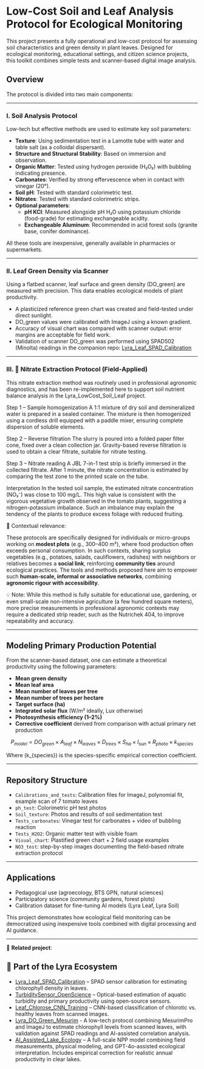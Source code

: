 # Low-Cost Soil and Leaf Analysis Protocol for Ecological Monitoring

This project presents a fully operational and low-cost protocol for assessing soil characteristics and green density in plant leaves. Designed for ecological monitoring, educational settings, and citizen science projects, this toolkit combines simple tests and scanner-based digital image analysis.

## Overview

The protocol is divided into two main components:

---

### I. Soil Analysis Protocol

Low-tech but effective methods are used to estimate key soil parameters:

- **Texture**: Using sedimentation test in a Lamotte tube with water and table salt (as a colloidal dispersant).
- **Structure and Structural Stability**: Based on immersion and observation.
- **Organic Matter**: Tested using hydrogen peroxide (H₂O₂) with bubbling indicating presence.
- **Carbonates**: Verified by strong effervescence when in contact with vinegar (20°).
- **Soil pH**: Tested with standard colorimetric test.
- **Nitrates**: Tested with standard colorimetric strips.
- **Optional parameters**:
  - **pH KCl**: Measured alongside pH H₂O using potassium chloride (food-grade) for estimating exchangeable acidity.
  - **Exchangeable Aluminum**: Recommended in acid forest soils (granite base, conifer dominance).

All these tools are inexpensive, generally available in pharmacies or supermarkets.

---

### II. Leaf Green Density via Scanner

Using a flatbed scanner, leaf surface and green density (DO_green) are measured with precision. This data enables ecological models of plant productivity.

- A plasticized reference green chart was created and field-tested under direct sunlight.
- DO_green values were calibrated with ImageJ using a known gradient.
- Accuracy of visual chart was compared with scanner output: error margins are acceptable for field work.
- Validation of scanner DO_green was performed using SPAD502 (Minolta) readings in the companion repo:
  [Lyra_Leaf_SPAD_Calibration](https://github.com/Jerome-openclassroom/Lyra_Leaf_SPAD_Calibration)

---

### III. 🧪 Nitrate Extraction Protocol (Field-Applied)

This nitrate extraction method was routinely used in professional agronomic diagnostics, and has been re-implemented here to support soil nutrient balance analysis in the Lyra_LowCost_Soil_Leaf project.

Step 1 – Sample homogenization
A 1:1 mixture of dry soil and demineralized water is prepared in a sealed container.
The mixture is then homogenized using a cordless drill equipped with a paddle mixer, ensuring complete dispersion of soluble elements.


Step 2 – Reverse filtration
The slurry is poured into a folded paper filter cone, fixed over a clean collection jar.
Gravity-based reverse filtration is used to obtain a clear filtrate, suitable for nitrate testing.


Step 3 – Nitrate reading
A JBL 7-in-1 test strip is briefly immersed in the collected filtrate.
After 1 minute, the nitrate concentration is estimated by comparing the test zone to the printed scale on the tube.


Interpretation
In the tested soil sample, the estimated nitrate concentration (NO₃⁻) was close to 100 mg/L.
This high value is consistent with the vigorous vegetative growth observed in the tomato plants, suggesting a nitrogen-potassium imbalance.
Such an imbalance may explain the tendency of the plants to produce excess foliage with reduced fruiting.

🧩 Contextual relevance:

These protocols are specifically designed for individuals or micro-groups working on **modest plots** (e.g., 300–400 m²), where food production often exceeds personal consumption. In such contexts, sharing surplus vegetables (e.g., potatoes, salads, cauliflowers, radishes) with neighbors or relatives becomes a **social link**, reinforcing **community ties** around ecological practices. The tools and methods proposed here aim to empower such **human-scale, informal or associative networks**, combining **agronomic rigour with accessibility**.


💡 Note: While this method is fully suitable for educational use, gardening, or even small-scale non-intensive agriculture (a few hundred square meters), more precise measurements in professional agronomic contexts may require a dedicated strip reader, such as the Nutrichek 404, to improve repeatability and accuracy.

---


## Modeling Primary Production Potential

From the scanner-based dataset, one can estimate a theoretical productivity using the following parameters:

- **Mean green density**
- **Mean leaf area**
- **Mean number of leaves per tree**
- **Mean number of trees per hectare**
- **Target surface (ha)**
- **Integrated solar flux** (W/m² ideally, Lux otherwise)
- **Photosynthesis efficiency (1–2%)**
- **Corrective coefficient** derived from comparison with actual primary net production

$$
P_{model} = DO_{green} \times A_{leaf} \times N_{leaves} \times D_{trees} \times S_{ha} \times I_{sun} \times R_{photo} \times k_{species}
$$

Where \(k_{species}\) is the species-specific empirical correction coefficient.

---

## Repository Structure

- `Calibrations_and_tests`: Calibration files for ImageJ, polynomial fit, example scan of 7 tomato leaves
- `ph_test`: Colorimetric pH test photos
- `Soil_texture`: Photos and results of soil sedimentation test
- `Tests_carbonates`: Vinegar test for carbonates + video of bubbling reaction
- `Tests_H2O2`: Organic matter test with visible foam
- `Visual_chart`: Plastified green chart + 2 field usage examples
- `NO3_test`: step-by-step images documenting the field-based nitrate extraction protocol

---

## Applications

- Pedagogical use (agroecology, BTS GPN, natural sciences)
- Participatory science (community gardens, forest plots)
- Calibration dataset for fine-tuning AI models (Lyra Leaf, Lyra Soil)

This project demonstrates how ecological field monitoring can be democratized using inexpensive tools combined with digital processing and AI guidance.

---

🔗 **Related project**:  
## 🔗 Part of the Lyra Ecosystem

- [Lyra_Leaf_SPAD_Calibration](https://github.com/Jerome-openclassroom/Lyra_Leaf_SPAD_Calibration) – SPAD sensor calibration for estimating chlorophyll density in leaves.
- [TurbiditySensor_OpenScience](https://github.com/Jerome-openclassroom/TurbiditySensor_OpenScience/blob/main/README.md) – Optical-based estimation of aquatic turbidity and primary productivity using open-source sensors.
- [Leaf_Chlorose_CNN_Training](https://github.com/Jerome-openclassroom/Leaf_Chlorose_CNN_Training) – CNN-based classification of chlorotic vs. healthy leaves from scanned images.
- [Lyra_DO_Green_Mesurim](https://github.com/Jerome-openclassroom/Lyra_DO_Green_Mesurim/blob/main/README.md) - A low-tech protocol combining MesurimPro and ImageJ to estimate chlorophyll levels from scanned leaves, with validation against SPAD readings and AI-assisted correlation analysis.
- [AI_Assisted_Lake_Ecology](https://github.com/Jerome-openclassroom/AI_Assisted_Lake_Ecology/tree/main) – A full-scale NPP model combining field measurements, physical modeling, and GPT-4o-assisted ecological interpretation. Includes empirical correction for realistic annual productivity in clear lakes.
